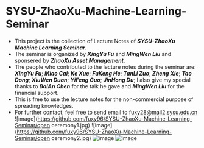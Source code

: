 # SYSU-ZhaoXu-Machine-Learning-Seminar

- This project is the collection of Lecture Notes of ***SYSU-ZhaoXu Machine Learning Seminar***.
- The seminar is organized by ***XingYu Fu*** and ***MingWen Liu*** and sponsered by ***ZhaoXu Asset Management***.<br>
- The people who contributed to the lecture notes during the seminar are: ***XingYu Fu***; ***Miao Cai***; ***Ke Xue***; ***FuKeng He***; ***TanLi Zuo***; ***Zheng Xie***; ***Tao Dong***; ***XiuWen Duan***; ***YiFeng Guo***; ***JinHong Du***; I also give my special thanks to ***BaiAn Chen*** for the talk he gave and ***MingWen Liu*** for the financial support.<br>
- This is free to use the lecture notes for the non-commercial purpose of spreading knowledges.<br>
- For further contact, feel free to send email to fuxy28@mail2.sysu.edu.cn
![image](https://github.com/fuxy96/SYSU-ZhaoXu-Machine-Learning-Seminar/open ceremony1.jpg)
![image](https://github.com/fuxy96/SYSU-ZhaoXu-Machine-Learning-Seminar/open ceremony2.jpg)
![image](https://github.com/fuxy96/SYSU-ZhaoXu-Machine-Learning-Seminar/courses.jpg)
![image](https://github.com/fuxy96/SYSU-ZhaoXu-Machine-Learning-Seminar/discussion.jpg)
